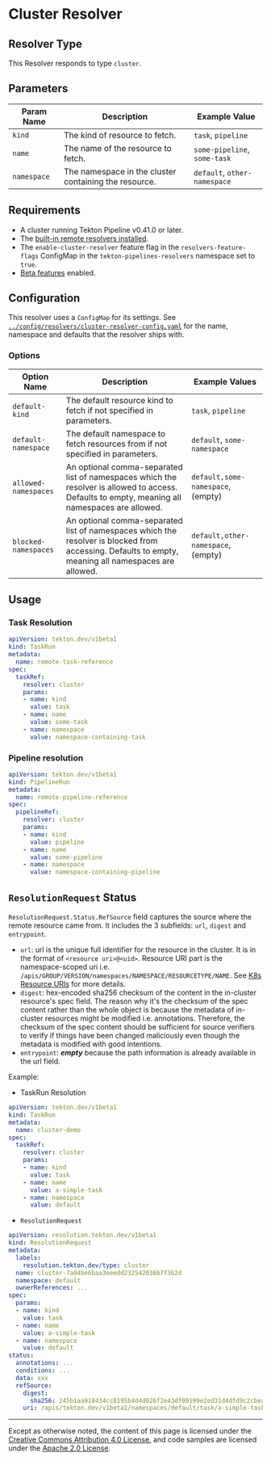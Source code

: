 <!--
---
linkTitle: "Cluster Resolver"
weight: 310
---
-->

# Cluster Resolver

## Resolver Type

This Resolver responds to type `cluster`.

## Parameters

| Param Name  | Description                                           | Example Value                |
|-------------|-------------------------------------------------------|------------------------------|
| `kind`      | The kind of resource to fetch.                        | `task`, `pipeline`           |
| `name`      | The name of the resource to fetch.                    | `some-pipeline`, `some-task` |
| `namespace` | The namespace in the cluster containing the resource. | `default`, `other-namespace` |

## Requirements

- A cluster running Tekton Pipeline v0.41.0 or later.
- The [built-in remote resolvers installed](./install.md#installing-and-configuring-remote-task-and-pipeline-resolution).
- The `enable-cluster-resolver` feature flag in the `resolvers-feature-flags` ConfigMap
  in the `tekton-pipelines-resolvers` namespace set to `true`.
- [Beta features](./additional-configs.md#beta-features) enabled.

## Configuration

This resolver uses a `ConfigMap` for its settings. See
[`../config/resolvers/cluster-resolver-config.yaml`](../config/resolvers/cluster-resolver-config.yaml)
for the name, namespace and defaults that the resolver ships with.

### Options

| Option Name          | Description                                                                                                                                         | Example Values                     |
|----------------------|-----------------------------------------------------------------------------------------------------------------------------------------------------|------------------------------------|
| `default-kind`       | The default resource kind to fetch if not specified in parameters.                                                                                  | `task`, `pipeline`                 |
| `default-namespace`  | The default namespace to fetch resources from if not specified in parameters.                                                                       | `default`, `some-namespace`        |
| `allowed-namespaces` | An optional comma-separated list of namespaces which the resolver is allowed to access. Defaults to empty, meaning all namespaces are allowed.      | `default,some-namespace`, (empty)  |
| `blocked-namespaces` | An optional comma-separated list of namespaces which the resolver is blocked from accessing. Defaults to empty, meaning all namespaces are allowed. | `default,other-namespace`, (empty) |       

## Usage

### Task Resolution

```yaml
apiVersion: tekton.dev/v1beta1
kind: TaskRun
metadata:
  name: remote-task-reference
spec:
  taskRef:
    resolver: cluster
    params:
    - name: kind
      value: task
    - name: name
      value: some-task
    - name: namespace
      value: namespace-containing-task
```

### Pipeline resolution

```yaml
apiVersion: tekton.dev/v1beta1
kind: PipelineRun
metadata:
  name: remote-pipeline-reference
spec:
  pipelineRef:
    resolver: cluster
    params:
    - name: kind
      value: pipeline
    - name: name
      value: some-pipeline
    - name: namespace
      value: namespace-containing-pipeline
```

## `ResolutionRequest` Status
`ResolutionRequest.Status.RefSource` field captures the source where the remote resource came from. It includes the 3 subfields: `url`, `digest` and `entrypoint`.
- `url`: url is the unique full identifier for the resource in the cluster. It is in the format of `<resource uri>@<uid>`. Resource URI part is the namespace-scoped uri i.e. `/apis/GROUP/VERSION/namespaces/NAMESPACE/RESOURCETYPE/NAME`. See [K8s Resource URIs](https://kubernetes.io/docs/reference/using-api/api-concepts/#resource-uris) for more details.
- `digest`: hex-encoded sha256 checksum of the content in the in-cluster resource's spec field. The reason why it's the checksum of the spec content rather than the whole object is because the metadata of in-cluster resources might be modified i.e. annotations. Therefore, the checksum of the spec content should be sufficient for source verifiers to verify if things have been changed maliciously even though the metadata is modified with good intentions.
- `entrypoint`: ***empty*** because the path information is already available in the url field.

Example:
- TaskRun Resolution

```yaml
apiVersion: tekton.dev/v1beta1
kind: TaskRun
metadata:
  name: cluster-demo
spec:
  taskRef:
    resolver: cluster
    params:
    - name: kind
      value: task
    - name: name
      value: a-simple-task
    - name: namespace
      value: default
```


- `ResolutionRequest`
```yaml
apiVersion: resolution.tekton.dev/v1beta1
kind: ResolutionRequest
metadata:
  labels:
    resolution.tekton.dev/type: cluster
  name: cluster-7a04be6baa3eeedd232542036b7f3b2d
  namespace: default
  ownerReferences: ...
spec:
  params:
  - name: kind
    value: task
  - name: name
    value: a-simple-task
  - name: namespace
    value: default
status:
  annotations: ...
  conditions: ...
  data: xxx
  refSource:
    digest:
      sha256: 245b1aa918434cc8195b4d4d026f2e43df09199e2ed31d4dfd9c2cbea1c7ce54
    uri: /apis/tekton.dev/v1beta1/namespaces/default/task/a-simple-task@3b82d8c4-f89e-47ea-a49d-3be0dca4c038
```
---

Except as otherwise noted, the content of this page is licensed under the
[Creative Commons Attribution 4.0 License](https://creativecommons.org/licenses/by/4.0/),
and code samples are licensed under the
[Apache 2.0 License](https://www.apache.org/licenses/LICENSE-2.0).
